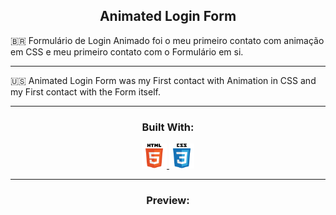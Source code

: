 <h2 align="center">Animated Login Form</h2>

🇧🇷 Formulário de Login Animado foi o meu primeiro contato com animação em CSS e meu primeiro contato com o Formulário em si.

---

🇺🇸 Animated Login Form was my First contact with Animation in CSS and my First contact with the Form itself.

---
<h3 align="center">Built With:</h3>

<div align="center">
  <a href="https://www.w3.org/html/" target="_blank" rel="noreferrer"> 
      <img src="https://raw.githubusercontent.com/devicons/devicon/master/icons/html5/html5-original-wordmark.svg" alt="html5" width="40" height="40"/> 
  </a>
  <a href="https://www.w3schools.com/css/" target="_blank" rel="noreferrer"> 
      <img src="https://raw.githubusercontent.com/devicons/devicon/master/icons/css3/css3-original-wordmark.svg" alt="css3" width="40" height="40"/> 
  </a> 
</div>

---

<h3 align="center"> Preview: </h3>
